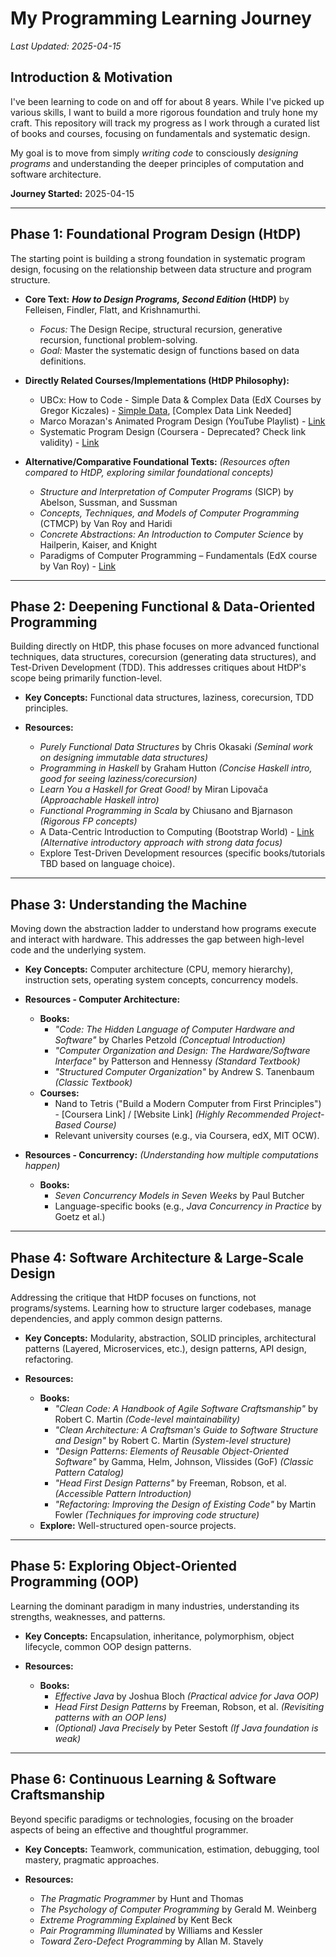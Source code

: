 # My Programming Learning Journey

*Last Updated: 2025-04-15*

## Introduction & Motivation

I've been learning to code on and off for about 8 years. While I've picked up various skills, I want to build a more rigorous foundation and truly hone my craft. This repository will track my progress as I work through a curated list of books and courses, focusing on fundamentals and systematic design.

My goal is to move from simply *writing code* to consciously *designing programs* and understanding the deeper principles of computation and software architecture.

**Journey Started:** 2025-04-15 

---

## Phase 1: Foundational Program Design (HtDP)

The starting point is building a strong foundation in systematic program design, focusing on the relationship between data structure and program structure.

*   **Core Text:** **_How to Design Programs, Second Edition_ (HtDP)** by Felleisen, Findler, Flatt, and Krishnamurthi.
    *   *Focus:* The Design Recipe, structural recursion, generative recursion, functional problem-solving.
    *   *Goal:* Master the systematic design of functions based on data definitions.

*   **Directly Related Courses/Implementations (HtDP Philosophy):**
    *   UBCx: How to Code - Simple Data & Complex Data (EdX Courses by Gregor Kiczales) - [Simple Data](https://www.edx.org/course/how-code-simple-data-ubcx-htc1x), [Complex Data Link Needed]
    *   Marco Morazan's Animated Program Design (YouTube Playlist) - [Link](https://www.youtube.com/playlist?list=PLw454N-VXALSIzIe_eL5U8L4S68v2X_ak)
    *   Systematic Program Design (Coursera - Deprecated? Check link validity) - [Link](https://www.coursera.org/course/programdesign)

*   **Alternative/Comparative Foundational Texts:** *(Resources often compared to HtDP, exploring similar foundational concepts)*
    *   _Structure and Interpretation of Computer Programs_ (SICP) by Abelson, Sussman, and Sussman
    *   _Concepts, Techniques, and Models of Computer Programming_ (CTMCP) by Van Roy and Haridi
    *   _Concrete Abstractions: An Introduction to Computer Science_ by Hailperin, Kaiser, and Knight
    *   Paradigms of Computer Programming – Fundamentals (EdX course by Van Roy) - [Link](https://www.edx.org/learn/computer-programming/universite-catholique-de-louvain-paradigms-of-computer-programming-fundamentals)

---

## Phase 2: Deepening Functional & Data-Oriented Programming

Building directly on HtDP, this phase focuses on more advanced functional techniques, data structures, corecursion (generating data structures), and Test-Driven Development (TDD). This addresses critiques about HtDP's scope being primarily function-level.

*   **Key Concepts:** Functional data structures, laziness, corecursion, TDD principles.

*   **Resources:**
    *   _Purely Functional Data Structures_ by Chris Okasaki *(Seminal work on designing immutable data structures)*
    *   _Programming in Haskell_ by Graham Hutton *(Concise Haskell intro, good for seeing laziness/corecursion)*
    *   _Learn You a Haskell for Great Good!_ by Miran Lipovača *(Approachable Haskell intro)*
    *   _Functional Programming in Scala_ by Chiusano and Bjarnason *(Rigorous FP concepts)*
    *   A Data-Centric Introduction to Computing (Bootstrap World) - [Link](https://dcic-world.org/2024-09-03/index.html) *(Alternative introductory approach with strong data focus)*
    *   Explore Test-Driven Development resources (specific books/tutorials TBD based on language choice).

---

## Phase 3: Understanding the Machine

Moving down the abstraction ladder to understand how programs execute and interact with hardware. This addresses the gap between high-level code and the underlying system.

*   **Key Concepts:** Computer architecture (CPU, memory hierarchy), instruction sets, operating system concepts, concurrency models.

*   **Resources - Computer Architecture:**
    *   **Books:**
        *   _"Code: The Hidden Language of Computer Hardware and Software"_ by Charles Petzold *(Conceptual Introduction)*
        *   _"Computer Organization and Design: The Hardware/Software Interface"_ by Patterson and Hennessy *(Standard Textbook)*
        *   _"Structured Computer Organization"_ by Andrew S. Tanenbaum *(Classic Textbook)*
    *   **Courses:**
        *   Nand to Tetris ("Build a Modern Computer from First Principles") - [Coursera Link] / [Website Link] *(Highly Recommended Project-Based Course)*
        *   Relevant university courses (e.g., via Coursera, edX, MIT OCW).

*   **Resources - Concurrency:** *(Understanding how multiple computations happen)*
    *   **Books:**
        *   _Seven Concurrency Models in Seven Weeks_ by Paul Butcher
        *   Language-specific books (e.g., _Java Concurrency in Practice_ by Goetz et al.)

---

## Phase 4: Software Architecture & Large-Scale Design

Addressing the critique that HtDP focuses on functions, not programs/systems. Learning how to structure larger codebases, manage dependencies, and apply common design patterns.

*   **Key Concepts:** Modularity, abstraction, SOLID principles, architectural patterns (Layered, Microservices, etc.), design patterns, API design, refactoring.

*   **Resources:**
    *   **Books:**
        *   _"Clean Code: A Handbook of Agile Software Craftsmanship"_ by Robert C. Martin *(Code-level maintainability)*
        *   _"Clean Architecture: A Craftsman's Guide to Software Structure and Design"_ by Robert C. Martin *(System-level structure)*
        *   _"Design Patterns: Elements of Reusable Object-Oriented Software"_ by Gamma, Helm, Johnson, Vlissides (GoF) *(Classic Pattern Catalog)*
        *   _"Head First Design Patterns"_ by Freeman, Robson, et al. *(Accessible Pattern Introduction)*
        *   _"Refactoring: Improving the Design of Existing Code"_ by Martin Fowler *(Techniques for improving code structure)*
    *   **Explore:** Well-structured open-source projects.

---

## Phase 5: Exploring Object-Oriented Programming (OOP)

Learning the dominant paradigm in many industries, understanding its strengths, weaknesses, and patterns.

*   **Key Concepts:** Encapsulation, inheritance, polymorphism, object lifecycle, common OOP design patterns.

*   **Resources:**
    *   **Books:**
        *   _Effective Java_ by Joshua Bloch *(Practical advice for Java OOP)*
        *   _Head First Design Patterns_ by Freeman, Robson, et al. *(Revisiting patterns with an OOP lens)*
        *   _(Optional)_ _Java Precisely_ by Peter Sestoft *(If Java foundation is weak)*

---

## Phase 6: Continuous Learning & Software Craftsmanship

Beyond specific paradigms or technologies, focusing on the broader aspects of being an effective and thoughtful programmer.

*   **Key Concepts:** Teamwork, communication, estimation, debugging, tool mastery, pragmatic approaches.

*   **Resources:**
    *   _The Pragmatic Programmer_ by Hunt and Thomas
    *   _The Psychology of Computer Programming_ by Gerald M. Weinberg
    *   _Extreme Programming Explained_ by Kent Beck
    *   _Pair Programming Illuminated_ by Williams and Kessler
    *   _Toward Zero-Defect Programming_ by Allan M. Stavely